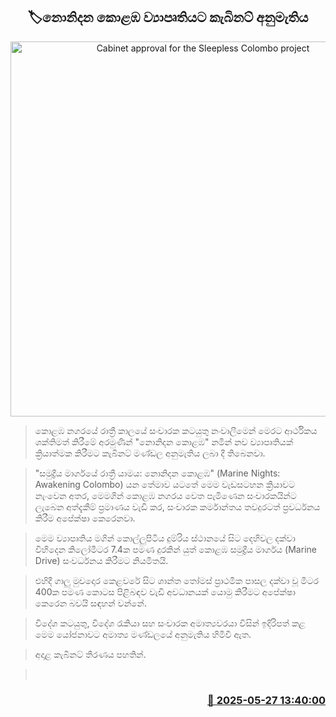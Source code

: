 <p align='center'><b><h2 align='center' title='Cabinet approval for the Sleepless Colombo project'>🏷නොනිදන කොළඹ ව්‍යාපෘතියට කැබිනට් අනුමැතිය</h2></b></p>
<p align='center'><img src='https://helakuru.sgp1.cdn.digitaloceanspaces.com/esana/images/lib/night-market.jpg' width='600' alt='Cabinet approval for the Sleepless Colombo project'></p>

> කොළඹ නගරයේ රාත්‍රී කාලයේ සංචාරක කටයුතු නංවාලීමෙන් මෙරට ආර්ථිකය ශක්තිමත් කිරීමේ අරමුණින් "නොනිදන කොළඹ" නමින් නව ව්‍යාපෘතියක් ක්‍රියාත්මක කිරීමට කැබිනට් මණ්ඩල අනුමැතිය ලබා දී තිබෙනවා.

> "සමුද්‍රීය මාර්ගයේ රාත්‍රී යාමය: නොනිදන කොළඹ" (Marine Nights: Awakening Colombo) යන තේමාව යටතේ මෙම වැඩසටහන ක්‍රියාවට නැංවෙන අතර, මෙමගින් කොළඹ නගරය වෙත පැමිණෙන සංචාරකයින්ට ලැබෙන අත්දැකීම් ප්‍රමාණය වැඩි කර, සංචාරක කර්මාන්තය තවදුරටත් ප්‍රවර්ධනය කිරීම අපේක්ෂා කෙරෙනවා.

> මෙම ව්‍යාපෘතිය මගින් කොල්ලුපිටිය දුම්රිය ස්ථානයේ සිට දෙහිවල දක්වා විහිදෙන කිලෝමීටර 7.4ක පමණ දුරකින් යුත් කොළඹ සමුද්‍රීය මාර්ගය (Marine Drive) සංවර්ධනය කිරීමට නියමිතයි.

> එහිදී ගාලු මුවදොර කෙළවරේ සිට ශාන්ත තෝමස් ප්‍රාථමික පාසල දක්වා වූ මීටර 400ක පමණ කොටස පිළිබඳව වැඩි අවධානයක් යොමු කිරීමට අපේක්ෂා කෙරෙන බවයි සඳහන් වන්නේ.

> විදේශ කටයුතු, විදේශ රැකියා සහ සංචාරක අමාත්‍යවරයා විසින් ඉදිරිපත් කළ මෙම යෝජනාවට අමාත්‍ය මණ්ඩලයේ අනුමැතිය හිමිවී ඇත. 

> අදාළ කැබිනට් තීරණය පහතින්.

>  



<h3 align='right'><a href='https://www.helakuru.lk/esana/p/110467/'>📅 2025-05-27 13:40:00</a></h3>
